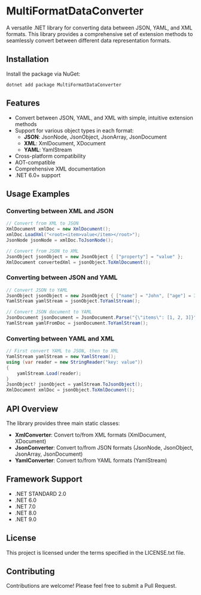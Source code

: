 # MultiFormatDataConverter

A versatile .NET library for converting data between JSON, YAML, and XML formats. This library provides a comprehensive set of extension methods to seamlessly convert between different data representation formats.

## Installation

Install the package via NuGet:

```
dotnet add package MultiFormatDataConverter
```

## Features

- Convert between JSON, YAML, and XML with simple, intuitive extension methods
- Support for various object types in each format:
  - **JSON**: JsonNode, JsonObject, JsonArray, JsonDocument
  - **XML**: XmlDocument, XDocument
  - **YAML**: YamlStream
- Cross-platform compatibility
- AOT-compatible
- Comprehensive XML documentation
- .NET 6.0+ support

## Usage Examples

### Converting between XML and JSON

```csharp
// Convert from XML to JSON
XmlDocument xmlDoc = new XmlDocument();
xmlDoc.LoadXml("<root><item>value</item></root>");
JsonNode jsonNode = xmlDoc.ToJsonNode();

// Convert from JSON to XML
JsonObject jsonObject = new JsonObject { ["property"] = "value" };
XmlDocument convertedXml = jsonObject.ToXmlDocument();
```

### Converting between JSON and YAML

```csharp
// Convert JSON to YAML
JsonObject jsonObject = new JsonObject { ["name"] = "John", ["age"] = 30 };
YamlStream yamlStream = jsonObject.ToYamlStream();

// Convert JSON document to YAML
JsonDocument jsonDocument = JsonDocument.Parse("{\"items\": [1, 2, 3]}");
YamlStream yamlFromDoc = jsonDocument.ToYamlStream();
```

### Converting between YAML and XML

```csharp
// First convert YAML to JSON, then to XML
YamlStream yamlStream = new YamlStream();
using (var reader = new StringReader("key: value"))
{
    yamlStream.Load(reader);
}
JsonObject? jsonObject = yamlStream.ToJsonObject();
XmlDocument xmlDoc = jsonObject.ToXmlDocument();
```

## API Overview

The library provides three main static classes:

- **XmlConverter**: Convert to/from XML formats (XmlDocument, XDocument)
- **JsonConverter**: Convert to/from JSON formats (JsonNode, JsonObject, JsonArray, JsonDocument)
- **YamlConverter**: Convert to/from YAML formats (YamlStream)

## Framework Support

- .NET STANDARD 2.0
- .NET 6.0
- .NET 7.0
- .NET 8.0
- .NET 9.0

## License

This project is licensed under the terms specified in the LICENSE.txt file.

## Contributing

Contributions are welcome! Please feel free to submit a Pull Request.
